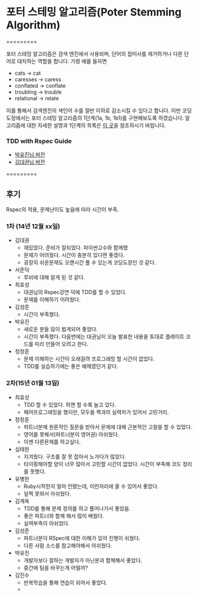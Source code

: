 # 포터 스테밍 알고리즘(Poter Stemming Algorithm)
=========

포터 스테밍 알고리즘은 검색 엔진에서 사용되며, 단어의 접미사를 제거하거나 다른 단어로 대치하는 역할을 합니다. 가령 예를 들자면

* cats → cat
* caresses → caress
* conflated → conflate
* troubling → trouble
* relational → relate

이를 통해서 검색엔진의 색인어 수를 절반 이하로 감소시킬 수 있다고 합니다.
이번 코딩도장에서는 포터 스테밍 알고리즘의 1단계(1a, 1b, 1b1)를 구현해보도록 하겠습니다. 알고리즘에 대한 자세한 설명과 1단계의 목록은 [이 곳](https://web.archive.org/web/20121104182440/http://sokum.tistory.com/25)을 참조하시기 바랍니다.

### TDD with Rspec Guide
 * [박유진님 버전](https://github.com/parkeugene/playground)
 * [김대권님 버전](https://github.com/nacyot/my_awesome_ruby_project)

=========
## 후기

Rspec의 적용, 문제난이도 높음에 따라 시간이 부족.

### 1차 (14년 12월 xx일)
  * 김대권
    * 재밌었다. 준비가 잘되었다. 파이썬고수와 함께했
    * 문제가 어려웠다. 시간이 충분히 있다면 좋겠다.
    * 굉장히 쉬운문제도 오랜시간 풀 수 있는게 코딩도장인 것 같다.
  * 서준덕
    * 루비에 대해 알게 된 것 같다.
  * 최효성
    * 대권님의 Rspec강연 덕에 TDD를 할 수 있었다.
    * 문제를 이해하기 어려웠다.
  * 김성준
    * 시간이 부족했다.
  * 박유진
    * 새로운 분들 많이 뵙게되어 좋았다.
    * 시간이 부족했다. 다음번에는 대권님이 오늘 발표한 내용을 토대로 플레이트 코드를 미리 만들어 오려고 한다.
  * 정창훈
    * 문제 이해하는 시간이 오래걸려 프로그래밍 할 시간이 없었다.
    * TDD를 실습하기에는 좋은 예제였던거 같다.

### 2차(15년 01월 13일)
  * 최효성
    * TDD 할 수 있었다. 하면 할 수록 늘고 있다.
    * 페어프로그래밍을 했지만, 모두들 짝과의 실력차가 있어서 고민거리.
  * 정창훈
    * 파트너분께 원론적인 질문을 받아서 문제에 대해 근본적인 고찰을 할 수 있었다.
    * 영어를 못해서(파트너분이 영어권) 아쉬웠다.
    * 이젠 다른문제를 하고싶다.
  * 심태원
    * 지겨웠다. 구조를 잘 못 잡아서 노가다가 많았다.
    * 타이핑해야할 양이 너무 많아서 고민할 시간이 없었다. 시간이 부족해 코드 정리를 못했다.
  * 유병한
    * Ruby시작한지 얼마 안됐는데, 이런자리에 올 수 있어서 좋았다.
    * 일찍 못와서 아쉬웠다.
  * 김계옥
    * TDD를 통해 문제 정의를 하고 풀어나가서 좋았음.
    * 좋은 파트너와 함께 해서 많이 배웠다.
    * 실력부족이 아쉬었다.
  * 김성준
    * 파트너분이 RSpec에 대한 이해가 있어 진행이 쉬웠다.
    * 다른 사람 소스를 참고해야해서 아쉬웠다.
  * 박유진
    * 개발자보다 잘하는 개발자가 아닌분과 함께해서 좋았다.
    * 중간에 팀을 바꾸는게 어떨까?
  * 김진수
    * 반복학습을 통해 연습이 되어서 좋았다.
    * 
